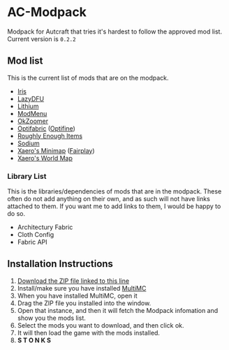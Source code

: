 <!--
@format
cSpell:word Autcraft Architectury Optifabric Optifine Xaero DFU
-->

# AC-Modpack

Modpack for Autcraft that tries it's hardest to follow the approved mod list. Current version is `0.2.2`

## Mod list

This is the current list of mods that are on the modpack.

- [Iris](https://modrinth.com/mod/iris)
- [LazyDFU](https://modrinth.com/mod/lazydfu)
- [Lithium](https://modrinth.com/mod/lithium)
- [ModMenu](https://modrinth.com/mod/modmenu)
- [OkZoomer](https://modrinth.com/mod/ok-zoomer)
- [Optifabric](https://www.curseforge.com/minecraft/mc-mods/optifabric) ([Optifine](https://optifine.net/home))
- [Roughly Enough Items](https://www.curseforge.com/minecraft/mc-mods/roughly-enough-items)
- [Sodium](https://modrinth.com/mod/sodium)
- [Xaero's Minimap](https://www.curseforge.com/minecraft/mc-mods/xaeros-minimap) ([Fairplay](https://www.curseforge.com/minecraft/mc-mods/xaeros-minimap-fair-play-edition))
- [Xaero's World Map](https://www.curseforge.com/minecraft/mc-mods/xaeros-world-map)

### Library List

This is the libraries/dependencies of mods that are in the modpack. These often do not add anything on their own, and as such will not have links attached to them. If you want me to add links to them, I would be happy to do so.

- Architectury Fabric
- Cloth Config
- Fabric API

## Installation Instructions

1. [Download the ZIP file linked to this line](AC-Modpack.zip)
2. Install/make sure you have installed [MultiMC](https://multimc.org/)
3. When you have installed MultiMC, open it
4. Drag the ZIP file you installed into the window.
5. Open that instance, and then it will fetch the Modpack infomation and show you the mods list.
6. Select the mods you want to download, and then click ok.
7. It will then load the game with the mods installed.
8. **S T O N K S**

